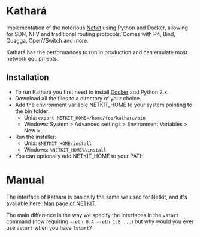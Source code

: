 # Kathará
Implementation of the notorious [Netkit](https://github.com/maxonthegit/netkit-core) using Python and Docker, allowing for SDN, NFV and traditional routing protocols. Comes with P4, Bind, Quagga, OpenVSwitch and more. 

Kathará has the performances to run in production and can emulate most network equipments. 

## Installation
* To run Kathará you first need to install [Docker](https://www.docker.com/) and Python 2.x.
* Download all the files to a directory of your choice.
* Add the environment variable NETKIT_HOME to your system pointing to the bin folder:
  * Unix: `export NETKIT_HOME=/home/foo/kathara/bin`
  * Windows: System > Advanced settings > Environment Variables > New > ...
* Run the installer:
  * Unix: `$NETKIT_HOME/install`
  * Windows: `%NETKIT_HOME%\install`
* You can optionally add NETKIT_HOME to your PATH

# Manual
The interface of Kathará is basically the same we used for Netkit, and it's available here: [Man page of NETKIT](http://wiki.netkit.org/man/man7/netkit.7.html).

The main difference is the way we specify the interfaces in the `vstart` command (now requiring `--eth 0:A --eth 1:B ...`) but why would you ever use `vstart` when you have `lstart`?
